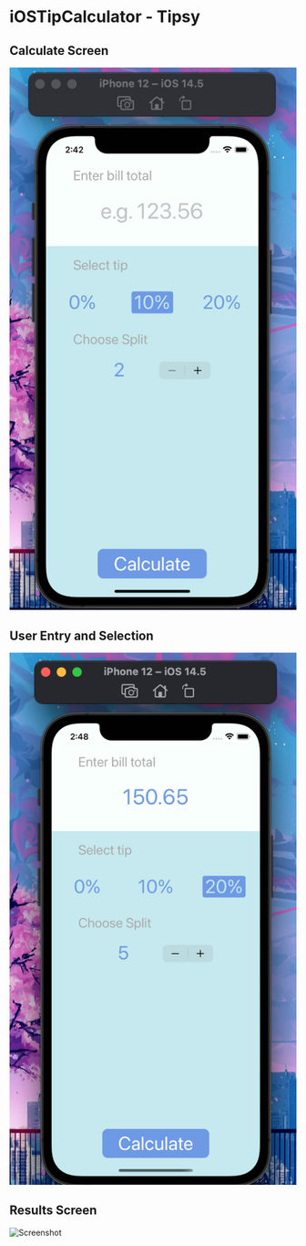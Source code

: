 # iOSTipCalculator - Tipsy


## Calculate Screen 
![Screenshot](TipsyCalculateScreen.png)

## User Entry and Selection 
![Screenshot](TipsyUserSelection.png)

## Results Screen 
![Screenshot](TipsyResultsScreen.png)




